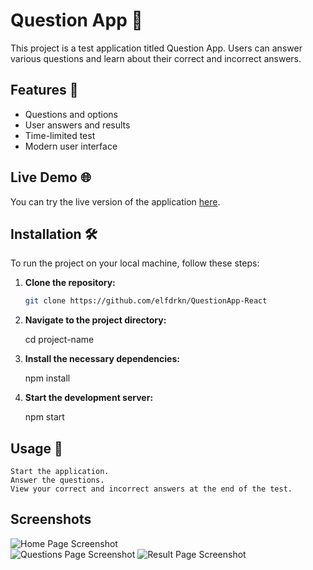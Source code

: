 # Question App 🚀

This project is a test application titled Question App. Users can answer various questions and learn about their correct and incorrect answers.

## Features 🌟

- Questions and options
- User answers and results
- Time-limited test
- Modern user interface

## Live Demo 🌐

You can try the live version of the application [here](https://your-live-link.vercel.app).

## Installation 🛠️

To run the project on your local machine, follow these steps:

1. **Clone the repository:**

   ```bash
   git clone https://github.com/elfdrkn/QuestionApp-React

2. **Navigate to the project directory:**

    cd project-name

3. **Install the necessary dependencies:**

    npm install

4. **Start the development server:**

    npm start

## Usage 📝

    Start the application.
    Answer the questions.
    View your correct and incorrect answers at the end of the test.

## Screenshots  
![Home Page Screenshot](screenshots/1.png)  
![Questions Page Screenshot](screenshots/2.png)
![Result Page Screenshot](screenshots/3.png)
